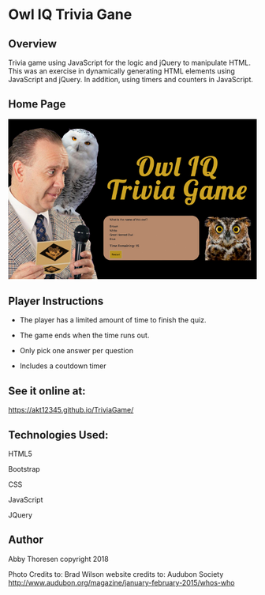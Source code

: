 # Owl IQ Trivia Gane


## Overview
Trivia game using JavaScript for the logic and jQuery to manipulate HTML. This was an exercise in dynamically generating HTML elements using JavaScript and jQuery. In addition, using timers and counters in JavaScript.


## Home Page
<a href="index.jpg" target="_blank"><img src="index.jpg" alt="Home Page" style="max-width:100%;"></a>


## Player Instructions
* The player has a limited amount of time to finish the quiz.

* The game ends when the time runs out.

* Only pick one answer per question

* Includes a coutdown timer

## See it online at:
https://akt12345.github.io/TriviaGame/


## Technologies Used:
HTML5

Bootstrap

CSS

JavaScript

JQuery


## Author
Abby Thoresen copyright 2018


Photo Credits to: Brad Wilson
website credits to: Audubon Society http://www.audubon.org/magazine/january-february-2015/whos-who
